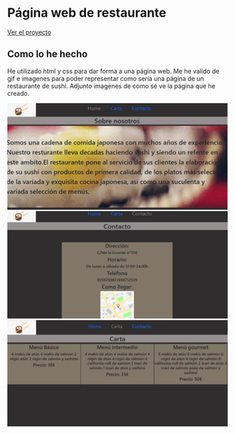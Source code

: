<h1 >Página web de restaurante</h1>


[Ver el proyecto](https://kanandee.github.io/Web-restaurante/)

## Como lo he hecho

He utilizado html y css para dar forma a una página web. Me he valido de gif e imagenes para poder representar como sería una página de un restaurante de sushi. Adjunto imagenes de como sé  ve la página que he creado.

![Home](imgREADME/Home.png)
![Contacto](imgREADME/Contacto.png)
![Carta](imgREADME/Carta.png)
